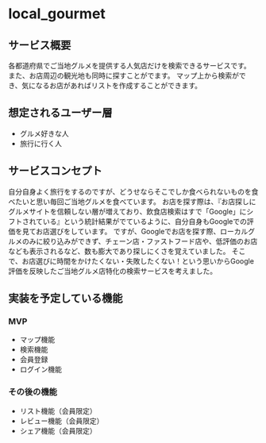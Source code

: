 # local_gourmet
## サービス概要
各都道府県でご当地グルメを提供する人気店だけを検索できるサービスです。
また、お店周辺の観光地も同時に探すことがでます。
マップ上から検索ができ、気になるお店があればリストを作成することができます。

## 想定されるユーザー層
* グルメ好きな人
* 旅行に行く人

## サービスコンセプト
自分自身よく旅行をするのですが、どうせならそこでしか食べられないものを食べたいと思い毎回ご当地グルメを食べています。
お店を探す際は、『お店探しにグルメサイトを信頼しない層が増えており、飲食店検索はすで「Google」にシフトされている』という統計結果がでているように、自分自身もGoogleでの評価を見てお店選びをしています。
ですが、Googleでお店を探す際、ローカルグルメのみに絞り込みができず、チェーン店・ファストフード店や、低評価のお店なども表示されるなど、数も膨大であり探しにくさを覚えていました。
そこで、お店選びに時間をかけたくない・失敗したくない！という思いからGoogle評価を反映したご当地グルメ店特化の検索サービスを考えました。

## 実装を予定している機能
### MVP
* マップ機能
* 検索機能
* 会員登録
* ログイン機能

### その後の機能
* リスト機能（会員限定）
* レビュー機能（会員限定）
* シェア機能（会員限定）